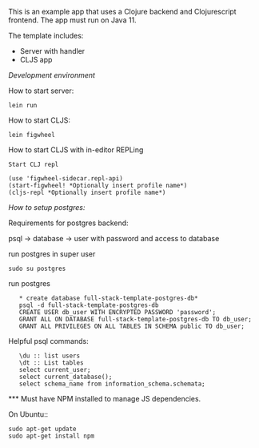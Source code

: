 
This is an example app that uses a Clojure backend and Clojurescript frontend.
The app must run on Java 11.


The template includes:
- Server with handler
- CLJS app


*Development environment*

How to start server:

```lein run```


How to start CLJS:

```lein figwheel```


How to start CLJS with in-editor REPLing
```
Start CLJ repl

(use 'figwheel-sidecar.repl-api)
(start-figwheel! *Optionally insert profile name*)
(cljs-repl *Optionally insert profile name*)

```


*How to setup postgres:*

Requirements for postgres backend:

psql -> database -> user with password and access to database


run postgres in super user

```sudo su postgres```

run postgres

```
   * create database full-stack-template-postgres-db*
   psql -d full-stack-template-postgres-db
   CREATE USER db_user WITH ENCRYPTED PASSWORD 'password';
   GRANT ALL ON DATABASE full-stack-template-postgres-db TO db_user;
   GRANT ALL PRIVILEGES ON ALL TABLES IN SCHEMA public TO db_user;

```

Helpful psql commands:

```
   \du :: list users
   \dt :: List tables
   select current_user;
   select current_database();
   select schema_name from information_schema.schemata;
```




*** Must have NPM installed to manage JS dependencies.

On Ubuntu::
```
sudo apt-get update
sudo apt-get install npm
```

